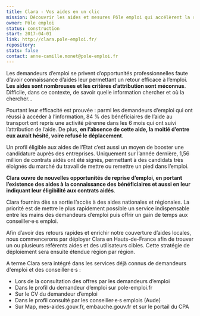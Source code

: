 ```yaml
---
title: Clara - Vos aides en un clic
mission: Découvrir les aides et mesures Pôle emploi qui accélèrent la reprise d'activité
owner: Pôle emploi
status: construction
start: 2017-04-01
link: http://clara.pole-emploi.fr/
repository:
stats: false
contact: anne-camille.monet@pole-emploi.fr
---
```


Les demandeurs d’emploi se privent d’opportunités professionnelles faute d’avoir connaissance d’aides leur permettant un retour efficace à l’emploi. __Les aides sont nombreuses et les critères d’attribution sont méconnus__. Difficile, dans ce contexte, de savoir quelle information chercher et où la chercher…

Pourtant leur efficacité est prouvée : parmi les demandeurs d’emploi qui ont réussi à accéder à l’information, 84 % des bénéficiaires de l’aide au transport ont repris une activité pérenne dans les 6 mois qui ont suivi l’attribution de l’aide. De plus, __en l’absence de cette aide, la moitié d’entre eux aurait hésité, voire refusé le déplacement__.

Un profil éligible aux aides de l’Etat c’est aussi un moyen de booster une candidature auprès des entreprises. Uniquement sur l’année dernière, 1,56 million de contrats aidés ont été signés, permettant à des candidats très éloignés du marché du travail de mettre ou remettre un pied dans l’emploi.

__Clara ouvre de nouvelles opportunités de reprise d’emploi, en portant l’existence des aides à la connaissance des bénéficiaires et aussi en leur indiquant leur éligibilité aux contrats aidés__.

Clara fournira dès sa sortie l’accès à des aides nationales et régionales. La priorité est de mettre le plus rapidement possible un service indispensable entre les mains des demandeurs d’emploi puis offrir un gain de temps aux conseiller·e·s emploi.

Afin d’avoir des retours rapides et enrichir notre couverture d’aides locales, nous commencerons par déployer Clara en Hauts-de-France afin de trouver un ou plusieurs référents aides et des utilisateurs cibles. Cette stratégie de déploiement sera ensuite étendue région par région.

A terme Clara sera intégré dans les services déjà connus de demandeurs d'emploi et des conseiller·e·s :

* Lors de la consultation des offres par les demandeurs d’emploi
* Dans le profil du demandeur d’emploi sur pole-emploi.fr
* Sur le CV du demandeur d’emploi
* Dans le profil consulté par les conseiller·e·s emplois (Aude)
* Sur Map, mes-aides.gouv.fr, embauche.gouv.fr et sur le portail du CPA
